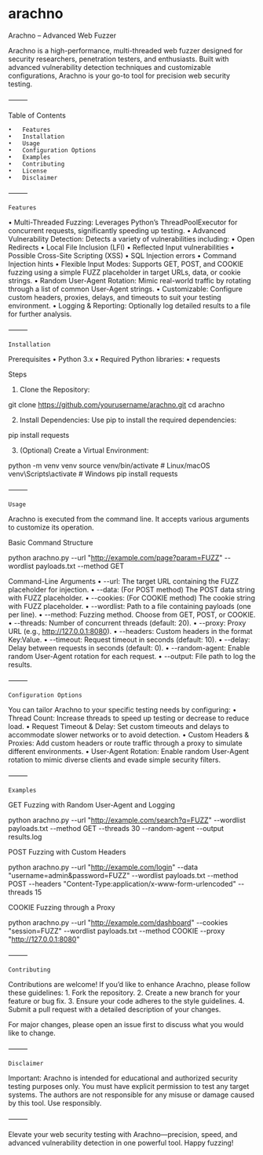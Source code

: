 # arachno
Arachno – Advanced Web Fuzzer

Arachno is a high-performance, multi-threaded web fuzzer designed for security researchers, penetration testers, and enthusiasts. Built with advanced vulnerability detection techniques and customizable configurations, Arachno is your go-to tool for precision web security testing.

⸻

Table of Contents

	•	Features
	•	Installation
	•	Usage
	•	Configuration Options
	•	Examples
	•	Contributing
	•	License
	•	Disclaimer

⸻

	Features
 • Multi-Threaded Fuzzing:
Leverages Python’s ThreadPoolExecutor for concurrent requests, significantly speeding up testing.
	•	Advanced Vulnerability Detection:
Detects a variety of vulnerabilities including:
	•	Open Redirects
	•	Local File Inclusion (LFI)
	•	Reflected Input vulnerabilities
	•	Possible Cross-Site Scripting (XSS)
	•	SQL Injection errors
	•	Command Injection hints
	•	Flexible Input Modes:
Supports GET, POST, and COOKIE fuzzing using a simple FUZZ placeholder in target URLs, data, or cookie strings.
	•	Random User-Agent Rotation:
Mimic real-world traffic by rotating through a list of common User-Agent strings.
	•	Customizable:
Configure custom headers, proxies, delays, and timeouts to suit your testing environment.
	•	Logging & Reporting:
Optionally log detailed results to a file for further analysis.

⸻

	Installation

Prerequisites
	•	Python 3.x
	•	Required Python libraries:
	•	requests

Steps
1.	Clone the Repository:

git clone https://github.com/yourusername/arachno.git
cd arachno


2.	Install Dependencies:
Use pip to install the required dependencies:

pip install requests


3.	(Optional) Create a Virtual Environment:

python -m venv venv
source venv/bin/activate   # Linux/macOS
venv\Scripts\activate      # Windows
pip install requests



⸻

	Usage

Arachno is executed from the command line. It accepts various arguments to customize its operation.

Basic Command Structure

python arachno.py --url "http://example.com/page?param=FUZZ" --wordlist payloads.txt --method GET

Command-Line Arguments
	•	--url:
The target URL containing the FUZZ placeholder for injection.
	•	--data:
(For POST method) The POST data string with FUZZ placeholder.
	•	--cookies:
(For COOKIE method) The cookie string with FUZZ placeholder.
	•	--wordlist:
Path to a file containing payloads (one per line).
	•	--method:
Fuzzing method. Choose from GET, POST, or COOKIE.
	•	--threads:
Number of concurrent threads (default: 20).
	•	--proxy:
Proxy URL (e.g., http://127.0.0.1:8080).
	•	--headers:
Custom headers in the format Key:Value.
	•	--timeout:
Request timeout in seconds (default: 10).
	•	--delay:
Delay between requests in seconds (default: 0).
	•	--random-agent:
Enable random User-Agent rotation for each request.
	•	--output:
File path to log the results.

⸻

	Configuration Options

You can tailor Arachno to your specific testing needs by configuring:
	•	Thread Count:
Increase threads to speed up testing or decrease to reduce load.
	•	Request Timeout & Delay:
Set custom timeouts and delays to accommodate slower networks or to avoid detection.
	•	Custom Headers & Proxies:
Add custom headers or route traffic through a proxy to simulate different environments.
	•	User-Agent Rotation:
Enable random User-Agent rotation to mimic diverse clients and evade simple security filters.

⸻

	Examples

GET Fuzzing with Random User-Agent and Logging

python arachno.py --url "http://example.com/search?q=FUZZ" --wordlist payloads.txt --method GET --threads 30 --random-agent --output results.log

POST Fuzzing with Custom Headers

python arachno.py --url "http://example.com/login" --data "username=admin&password=FUZZ" --wordlist payloads.txt --method POST --headers "Content-Type:application/x-www-form-urlencoded" --threads 15

COOKIE Fuzzing through a Proxy

python arachno.py --url "http://example.com/dashboard" --cookies "session=FUZZ" --wordlist payloads.txt --method COOKIE --proxy "http://127.0.0.1:8080"



⸻

	Contributing

Contributions are welcome! If you’d like to enhance Arachno, please follow these guidelines:
	1.	Fork the repository.
	2.	Create a new branch for your feature or bug fix.
	3.	Ensure your code adheres to the style guidelines.
	4.	Submit a pull request with a detailed description of your changes.

For major changes, please open an issue first to discuss what you would like to change.

⸻

	Disclaimer

Important:
Arachno is intended for educational and authorized security testing purposes only. You must have explicit permission to test any target systems. The authors are not responsible for any misuse or damage caused by this tool. Use responsibly.

⸻

Elevate your web security testing with Arachno—precision, speed, and advanced vulnerability detection in one powerful tool. Happy fuzzing!